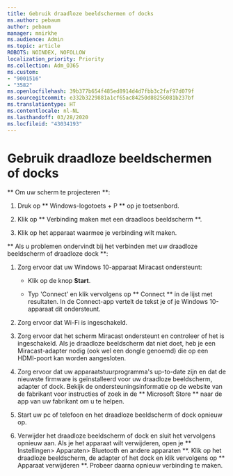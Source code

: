 ```yaml
---
title: Gebruik draadloze beeldschermen of docks
ms.author: pebaum
author: pebaum
manager: mnirkhe
ms.audience: Admin
ms.topic: article
ROBOTS: NOINDEX, NOFOLLOW
localization_priority: Priority
ms.collection: Adm_O365
ms.custom:
- "9001516"
- "3582"
ms.openlocfilehash: 39b377b654f485ed8914d4d7fbb3c2faf97d079f
ms.sourcegitcommit: e332b3229881a1cf65ac84250d88256081b237bf
ms.translationtype: HT
ms.contentlocale: nl-NL
ms.lasthandoff: 03/28/2020
ms.locfileid: "43034193"
---
```

# <a name="use-wireless-displays-or-docks"></a>Gebruik draadloze beeldschermen of docks

** Om uw scherm te projecteren **:

1. Druk op ** Windows-logotoets + P ** op je toetsenbord.

2. Klik op ** Verbinding maken met een draadloos beeldscherm **.

3. Klik op het apparaat waarmee je verbinding wilt maken.

** Als u problemen ondervindt bij het verbinden met uw draadloze beeldscherm of draadloze dock **:

1. Zorg ervoor dat uw Windows 10-apparaat Miracast ondersteunt: 

    - Klik op de knop **Start**.
    
    - Typ 'Connect' en klik vervolgens op ** Connect ** in de lijst met resultaten. In de Connect-app vertelt de tekst je of je Windows 10-apparaat dit ondersteunt. 

2. Zorg ervoor dat Wi-Fi is ingeschakeld. 

3. Zorg ervoor dat het scherm Miracast ondersteunt en controleer of het is ingeschakeld. Als je draadloze beeldscherm dat niet doet, heb je een Miracast-adapter nodig (ook wel een dongle genoemd) die op een HDMI-poort kan worden aangesloten.

4. Zorg ervoor dat uw apparaatstuurprogramma's up-to-date zijn en dat de nieuwste firmware is geïnstalleerd voor uw draadloze beeldscherm, adapter of dock. Bekijk de ondersteuningsinformatie op de website van de fabrikant voor instructies of zoek in de ** Microsoft Store ** naar de app van uw fabrikant om u te helpen.

5. Start uw pc of telefoon en het draadloze beeldscherm of dock opnieuw op.

6. Verwijder het draadloze beeldscherm of dock en sluit het vervolgens opnieuw aan. Als je het apparaat wilt verwijderen, open je ** Instellingen> Apparaten> Bluetooth en andere apparaten **. Klik op het draadloze beeldscherm, de adapter of het dock en klik vervolgens op ** Apparaat verwijderen **. Probeer daarna opnieuw verbinding te maken.
